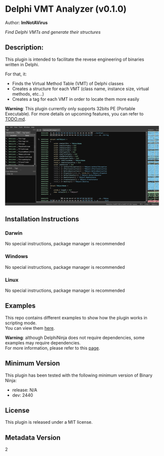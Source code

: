 # Delphi VMT Analyzer (v0.1.0)
Author: **ImNotAVirus**

_Find Delphi VMTs and generate their structures_

## Description:

This plugin is intended to facilitate the revese engineering of binaries written in Delphi.

For that, it:

- Finds the Virtual Method Table (VMT) of Delphi classes
- Creates a structure for each VMT (class name, instance size, virtual methods, etc...)
- Creates a tag for each VMT in order to locate them more easily

**Warning**: This plugin currently only supports 32bits PE (Portable Executable). For more details on upcoming features, you can refer to [TODO.md](./TODO.md).

![example](./assets/example.png)

## Installation Instructions

### Darwin

No special instructions, package manager is recommended

### Windows

No special instructions, package manager is recommended

### Linux

No special instructions, package manager is recommended

## Examples

This repo contains different examples to show how the plugin works in scripting mode.  
You can view them [here](./examples).

**Warning**: although DelphiNinja does not require dependencies, some examples may require dependencies.  
For more information, please refer to this [page](./examples/README.md).

## Minimum Version

This plugin has been tested with the following minimum version of Binary Ninja:

* release: N/A
* dev: 2440

## License

This plugin is released under a MIT license.

## Metadata Version

2
